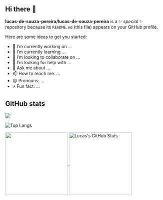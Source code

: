 ## Hi there 👋

**lucas-de-souza-pereira/lucas-de-souza-pereira** is a ✨ _special_ ✨ repository because its `README.md` (this file) appears on your GitHub profile.

Here are some ideas to get you started:

- 🔭 I’m currently working on ...
- 🌱 I’m currently learning ...
- 👯 I’m looking to collaborate on ...
- 🤔 I’m looking for help with ...
- 💬 Ask me about ...
- 📫 How to reach me: ...
- 😄 Pronouns: ...
- ⚡ Fun fact: ...

## GitHub stats

<!-- stats git -->

  <picture> 
  <source
    srcset="https://github-readme-stats.vercel.app/api?username=lucas-de-souza-pereira&show_icons=true&theme=dark"
    media="(prefers-color-scheme: dark)"
  />
  <source
    srcset="https://github-readme-stats.vercel.app/api?username=lucas-de-souza-pereira&show_icons=true"
    media="(prefers-color-scheme: light), (prefers-color-scheme: no-preference)"
  />
  <img src="https://github-readme-stats.vercel.app/api?username=lucas-de-souza-pereira&show_icons=true" />
</picture>
  

<!-- stats language -->

![Top Langs](https://github-readme-stats.vercel.app/api/top-langs/?username=lucas-de-souza-pereira&size_weight=0.5&count_weight=0.5)


<a href="https://github.com/lucas-de-souza-pereira/convoychat">
  <img height=200 align="center" src="https://github-readme-stats.vercel.app/api/top-langs?username=lucas-de-souza-pereira&layout=compact&langs_count=8&card_width=300&title_color=ffffff&text_color=c9cacc&icon_color=2bbc8a&bg_color=1d1f21" />
</a>

<a href="https://github.com/lucas-de-souza-pereira/lucas-de-souza-pereira">
  <img height=200  align="center" src="https://github-readme-stats.vercel.app/api?username=lucas-de-souza-pereira&show_icons=true&line_height=27&count_private=true&title_color=ffffff&text_color=c9cacc&icon_color=2bbc8a&bg_color=1d1f21" alt="Lucas's GitHub Stats" />
</a>




